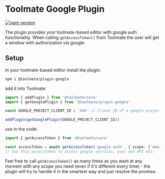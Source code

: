 # Toolmate Google Plugin

[![npm version](https://badge.fury.io/js/@toolmate%2Fplugin-google.svg)](https://badge.fury.io/js/@toolmate%2Fplugin-google)

The plugin provides your toolmate-based editor with google auth functionality. When calling `getAccessToken()` from Toolmate the user will get a window with authorization via google.

## Setup

In your toolmate-based editor install the plugin:

```sh
npm i @toolmate/plugin-google
```

add it into Toolmate:

```ts
import { addPlugin } from '@toolmate/core'
import { getGooglePlugin } from '@toolmate/plugin-google'

const GOOGLE_PROJECT_CLIENT_ID = 'XXX' // Client ID of a google project that you should create in Google Cloud Console. Your users will be authenticating via this project.

addPlugin(getGooglePlugin(GOOGLE_PROJECT_CLIENT_ID))
```

use in the code:

```ts
import { getAccessToken } from '@toolmate/core'

const accessToken = await getAccessToken('google-auth', { scope: ['email'] })
// Use this accessToken to access google services, your own API etc.
```

Feel free to call `getAccessToken()` as many times as you want at any moment with any scope you need (even if it's different every time) - the plugin will try to handle it in the smartest way and just resolve the promise.

